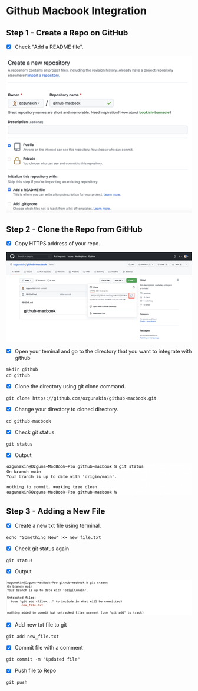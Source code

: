 # Github Macbook Integration

## Step 1 - Create a Repo on GitHub <a href="#step-1-install-java" id="step-1-install-java"></a>

* [x] Check "Add a README file".

![](<.gitbook/assets/image (1).png>)

## Step 2 - Clone the Repo from GitHub  <a href="#step-2-configure-ssh" id="step-2-configure-ssh"></a>

* [x] Copy HTTPS address of your repo.

![](<.gitbook/assets/image (4).png>)

* [x] Open your teminal and go to the directory that you want to integrate with github

```
mkdir github
cd github
```

* [x] Clone the directory using git clone command.

```
git clone https://github.com/ozgunakin/github-macbook.git
```

* [x] Change your directory to cloned directory.

```
cd github-macbook
```

* [x] Check git status

```
git status
```

* [x] Output

![](.gitbook/assets/image.png)

## Step 3 - Adding a New File <a href="#step-2-configure-ssh" id="step-2-configure-ssh"></a>

* [x] Create a new txt file using terminal.

```
echo "Something New" >> new_file.txt
```

* [x] Check git status again

```
git status
```

* [x] Output

![](<.gitbook/assets/image (2).png>)

* [x] Add new txt file to git

```
git add new_file.txt
```

* [x] Commit file with a comment

```
git commit -m "Updated file"
```

* [x] Push file to Repo

```
git push
```
